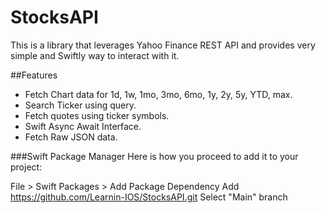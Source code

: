 # StocksAPI

This is a library that leverages Yahoo Finance REST API and provides very simple and Swiftly way to interact with it.

##Features

- Fetch Chart data for 1d, 1w, 1mo, 3mo, 6mo, 1y, 2y, 5y, YTD, max.
- Search Ticker using query.
- Fetch quotes using ticker symbols.
- Swift Async Await Interface.
- Fetch Raw JSON data.


###Swift Package Manager
Here is how you proceed to add it to your project:

File > Swift Packages > Add Package Dependency
Add https://github.com/Learnin-IOS/StocksAPI.git
Select "Main" branch

